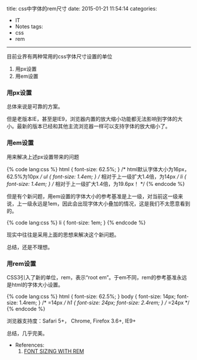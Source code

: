 title: css中字体的rem尺寸
date: 2015-01-21 11:54:14
categories:
- IT
- Notes
tags:
- css
- rem
---

目前业界有两种常用的css字体尺寸设置的单位

1. 用px设置
2. 用em设置

<!--more-->

### 用px设置

总体来说是可靠的方案。

但是老版本IE，甚至是IE9，浏览器内置的放大缩小功能都无法影响到字体的大小。最新的版本已经和其他主流浏览器一样可以支持字体的放大缩小了。

### 用em设置

用来解决上述px设置带来的问题

{% code lang:css %}
html { font-size: 62.5%; } /* html默认字体大小为16px，62.5%为10px */
ul { font-size: 1.4em; } /* 相对于上一级扩大1.4倍，为14px */
li { font-size: 1.4em; } /* 相对于上一级扩大1.4倍，为19.6px！ */
{% endcode %}

但是有个新问题，用em设置的字体大小的参考基准是上一级，对当前这一级来说，上一级永远是1em，因此会出现字体大小叠加的情况，这是我们不太愿意看到的。

{% code lang:css %}
li { font-size: 1em; }
{% endcode %}

现实中往往是采用上面的思想来解决这个新问题。

总结，还是不理想。

### 用rem设置

CSS3引入了新的单位，rem，表示“root em”。于em不同，rem的参考基准永远是html的字体大小设置。

{% code lang:css %}
html { font-size: 62.5%; }
body { font-size: 14px; font-size: 1.4rem; } /* =14px */
h1   { font-size: 24px; font-size: 2.4rem; } /* =24px */
{% endcode %}

浏览器支持度：Safari 5+， Chrome, Firefox 3.6+, IE9+

总结，几乎完美。

- References:
	1. [FONT SIZING WITH REM](http://snook.ca/archives/html_and_css/font-size-with-rem)